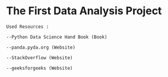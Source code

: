 # The First Data Analysis Project
    
    Used Resources :
	
	--Python Data Science Hand Book (Book)
	
	--panda.pyda.org (Website)
	
	--StackOverflow (Website)
	
	--geeksforgeeks (Website)

